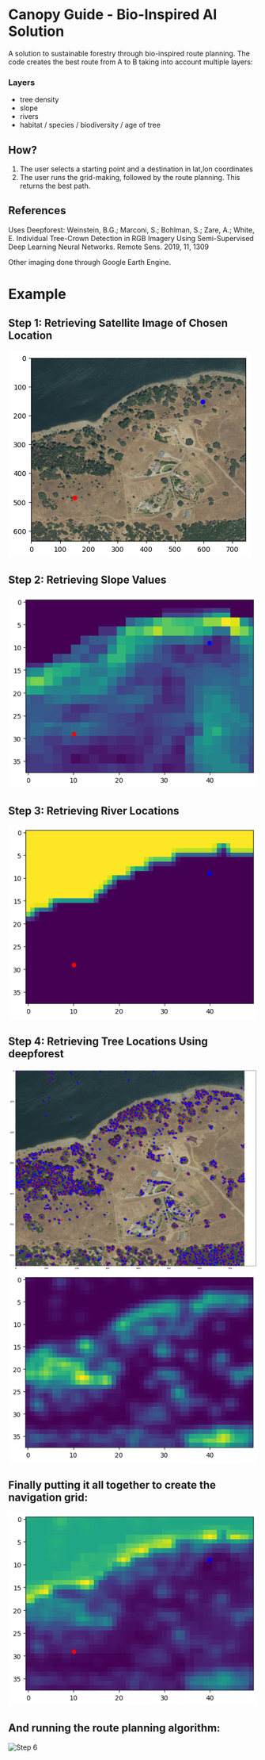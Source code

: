 # Canopy Guide - Bio-Inspired AI Solution
 
A solution to sustainable forestry through bio-inspired route planning.
The code creates the best route from A to B taking into account multiple layers:

### Layers

- tree density
- slope
- rivers
- habitat / species / biodiversity / age of tree

## How?

1. The user selects a starting point and a destination in lat,lon coordinates
2. The user runs the grid-making, followed by the route planning. This returns the best path.

## References
Uses Deepforest: Weinstein, B.G.; Marconi, S.; Bohlman, S.; Zare, A.; White, E. Individual Tree-Crown Detection in RGB Imagery Using Semi-Supervised Deep Learning Neural Networks. Remote Sens. 2019, 11, 1309

Other imaging done through Google Earth Engine.

# Example

## Step 1: Retrieving Satellite Image of Chosen Location

![Step 1](example_imgs/1_satellite.png)

## Step 2: Retrieving Slope Values

![Step 2](example_imgs/2_slope.png)

## Step 3: Retrieving River Locations

![Step 3](example_imgs/3_river.png)

## Step 4: Retrieving Tree Locations Using deepforest

![Step 4](example_imgs/deepforest.png)
![Step 4](example_imgs/4_trees.png)

## Finally putting it all together to create the navigation grid:

![Step 5](example_imgs/5_combo.png)

## And running the route planning algorithm:

![Step 6](example_imgs/optimal_path_plot.jpg)
